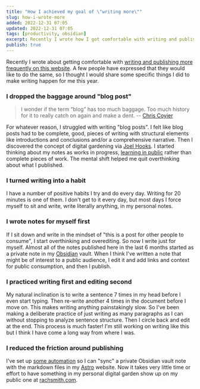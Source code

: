 ```yaml
---
title: "How I achieved my goal of \"writing more\""
slug: how-i-wrote-more
added: 2022-12-31 07:05
updated: 2022-12-31 07:05
tags: [productivity, obsidian]
excerpt: Recently I wrote how I got comfortable with writing and publishing more frequently on this website. I thought I would share some specific things I did to make writing happen for me this year.
publish: true
---
```


Recently I wrote about getting comfortable with [writing and publishing more frequently on this website](/2022-was-the-year-i-published/). A few people have expressed that they would like to do the same, so I thought I would share some specific things I did to make writing happen for me this year.

### I dropped the baggage around "blog post"
<blockquote>I wonder if the term “blog” has too much baggage. Too much history for it to really catch on again and make a dent. -- <a href="https://chriscoyier.net/2022/12/26/bring-back-blogging/">Chris Coyier</a></blockquote>

For whatever reason, I struggled with writing "blog posts". I felt like blog posts had to be complete, good, pieces of writing with structural elements like introductions and conclusions and/or a comprehensive narrative. Then I discovered the concept of digital gardening via [Joel Hooks](https://joelhooks.com/digital-garden/). I started thinking about my notes as works in progress, [learning in public](https://www.swyx.io/learn-in-public/) rather than complete pieces of work. The mental shift helped me quit overthinking about what I published.

### I turned writing into a habit
I have a number of positive habits I try and do every day. Writing for 20 minutes is one of them. I don't get to it every day, but most days I force myself to sit and write, write literally anything, in my personal notes. 

### I wrote notes for myself first
If I sit down and write in the mindset of "this is a post for other people to consume", I start overthinking and overediting. So now I write just for myself. Almost all of the notes published here in the last 6 months started as a private note in my [Obsidian](https://obsidian.md/) vault. When I think I've written a note that might be of interest to a public audience, I edit it and add links and context for public consumption, and then I publish.

### I practiced writing first and editing second
My natural inclination is to write a sentence 7 times in my head before I even start typing. Then re-write another 4 times in the document before I move on. This makes writing anything painstakingly slow. So I've been making a deliberate practice of just writing as many paragraphs as I can without stopping to analyze sentence structure. Then I circle back and edit at the end. This process is much faster! I'm still working on writing like this but I think I have come a long way from where I was.

### I reduced the friction around publishing
I've set up [some automation](/automating-obsidian-to-astro/) so I can "sync" a private Obsidian vault note with the markdown files in my [Astro](https://astro.build) website. Now it takes very little time or effort to have something in my personal digital garden show up on my public one at [rachsmith.com](https://rachsmith.com). 